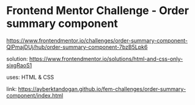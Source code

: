 # Frontend Mentor Challenge - Order summary component
https://www.frontendmentor.io/challenges/order-summary-component-QlPmajDUj/hub/order-summary-component-7bzB5Lpk6

solution: https://www.frontendmentor.io/solutions/html-and-css-only-sixgRaoS1

uses: HTML & CSS

link: https://ayberktandogan.github.io/fem-challenges/order-summary-component/index.html
